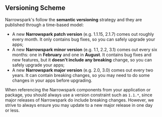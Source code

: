 ## Versioning Scheme
Narrowspark's follow the **semantic versioning** strategy and they are published through a time-based model:

* A new **Narrowspark patch version** (e.g. 1.1.15, 2.1.7) comes out roughly every month. It only contains bug fixes, so you can safely upgrade your apps;
* A new **Narrowspark minor version** (e.g. 1.1, 2.2, 3.1) comes out every six months: one in **February** and one in **August**. It contains bug fixes and new features, but it **doesn't include any breaking** change, so you can safely upgrade your apps;
* A new **Narrowspark major version** (e.g. 2.0, 3.0) comes out every two years. It can contain breaking changes, so you may need to do some changes in your apps before upgrading.

When referencing the Narrowspark components from your application or package, you should always use a version constraint such as `1.1.*`, since major releases of Narrowspark do include breaking changes. However, we strive to always ensure you may update to a new major release in one day or less.

